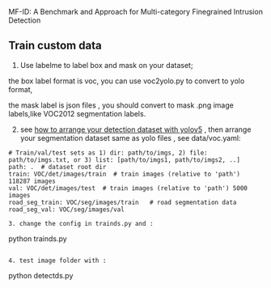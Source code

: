 MF-ID: A Benchmark and Approach for Multi-category Finegrained Intrusion Detection

## Train custom data

1. Use labelme to label box and mask on your dataset;

the box label format is voc, you can use voc2yolo.py to convert to yolo format,

the mask label  is json files , you should convert to mask .png image labels,like VOC2012 segmentation labels.

2. see [how to arrange your detection dataset with yolov5](https://github.com/ultralytics/yolov5/wiki/Train-Custom-Data) , then arrange your segmentation dataset same as yolo files , see data/voc.yaml:

```
# Train/val/test sets as 1) dir: path/to/imgs, 2) file: path/to/imgs.txt, or 3) list: [path/to/imgs1, path/to/imgs2, ..]
path: .  # dataset root dir
train: VOC/det/images/train  # train images (relative to 'path') 118287 images
val: VOC/det/images/test  # train images (relative to 'path') 5000 images
road_seg_train: VOC/seg/images/train   # road segmentation data
road_seg_val: VOC/seg/images/val
   
3. change the config in trainds.py and :

```
python trainds.py 
```

4. test image folder with :

```
python detectds.py
```
